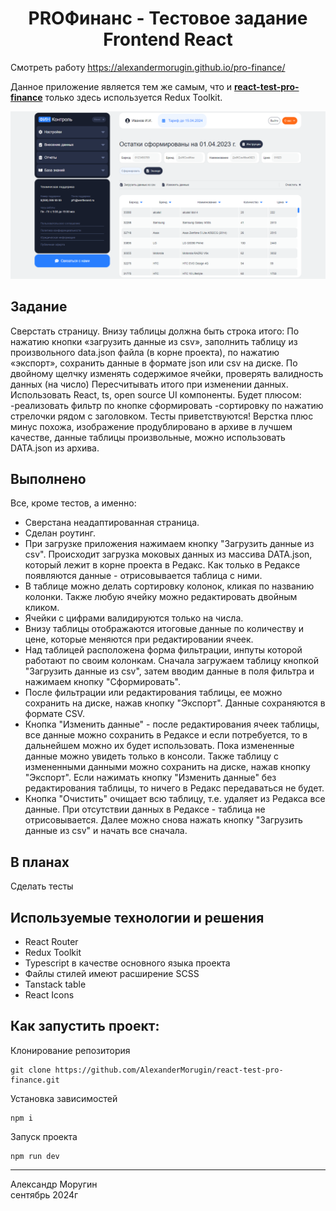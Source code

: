 <h1 align="center">PROФинанс - Тестовое задание Frontend React</h1>

Смотреть работу <a href="https://alexandermorugin.github.io/pro-finance/">https://alexandermorugin.github.io/pro-finance/</a>

Данное приложение является тем же самым, что и <b><a href="https://github.com/AlexanderMorugin/react-test-pro-finance">react-test-pro-finance</a></b> только здесь используется Redux Toolkit.

![PROFinance Demo](/pro-finance.png)

## Задание

Сверстать страницу.
Внизу таблицы должна быть строка итого:
По нажатию кнопки «загрузить данные из csv», заполнить таблицу из произвольного data.json файла (в корне проекта), по нажатию «экспорт», сохранить данные в формате json или csv на диске.
По двойному щелчку изменять содержимое ячейки, проверять валидность данных (на число)
Пересчитывать итого при изменении данных.
Использовать React, ts, open source UI компоненты.
Будет плюсом:
-реализовать фильтр по кнопке сформировать
-сортировку по нажатию стрелочки рядом с заголовком.
Тесты приветствуются!
Верстка плюс минус похожа, изображение продублировано в архиве в лучшем качестве,
данные таблицы произвольные, можно использовать DATA.json из архива.

## Выполнено

Все, кроме тестов, а именно:

- Сверстана неадаптированная страница.
- Сделан роутинг.
- При загрузке приложения нажимаем кнопку "Загрузить данные из csv". Происходит загрузка моковых данных из массива DATA.json, который лежит в корне проекта в Редакс. Как только в Редаксе появляются данные - отрисовывается таблица с ними.
- В таблице можно делать сортировку колонок, кликая по названию колонки. Также любую ячейку можно редактировать двойным кликом.
- Ячейки с цифрами валидируются только на числа.
- Внизу таблицы отображаются итоговые данные по количеству и цене, которые меняются при редактировании ячеек.
- Над таблицей расположена форма фильтрации, инпуты которой работают по своим колонкам. Сначала загружаем таблицу кнопкой "Загрузить данные из csv", затем вводим данные в поля фильтра и нажимаем кнопку "Сформировать".
- После фильтрации или редактирования таблицы, ее можно сохранить на диске, нажав кнопку "Экспорт". Данные сохраняются в формате CSV.
- Кнопка "Изменить данные" - после редактирования ячеек таблицы, все данные можно сохранить в Редаксе и если потребуется, то в дальнейшем можно их будет использовать. Пока измененные данные можно увидеть только в консоли. Также таблицу с измененными данными можно сохранить на диске, нажав кнопку "Экспорт". Если нажимать кнопку "Изменить данные" без редактирования таблицы, то ничего в Редакс передаваться не будет.
- Кнопка "Очистить" очищает всю таблицу, т.е. удаляет из Редакса все данные. При отсутствии данных в Редаксе - таблица не отрисовывается. Далее можно снова нажать кнопку "Загрузить данные из csv" и начать все сначала.

## В планах

Сделать тесты

## Используемые технологии и решения

- React Router
- Redux Toolkit
- Typescript в качестве основного языка проекта
- Файлы стилей имеют расширение SCSS
- Tanstack table
- React Icons

## Как запустить проект:

Клонирование репозитория

```
git clone https://github.com/AlexanderMorugin/react-test-pro-finance.git
```

Установка зависимостей

```
npm i
```

Запуск проекта

```
npm run dev
```

---

Александр Моругин\
сентябрь 2024г
